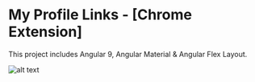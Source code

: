 # My Profile Links - [Chrome Extension]

This project includes Angular 9, Angular Material & Angular Flex Layout.

![alt text](https://raw.githubusercontent.com/ialex90/my-profile-links-chrome-extension/master/screenshot.png)
